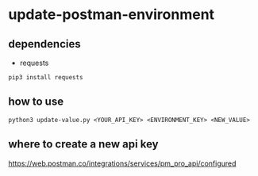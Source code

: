 # update-postman-environment


## dependencies
 - requests
 ```
 pip3 install requests
 ```

 ## how to use 

 ```
 python3 update-value.py <YOUR_API_KEY> <ENVIRONMENT_KEY> <NEW_VALUE> 
 ```

 ## where to create a new api key

 https://web.postman.co/integrations/services/pm_pro_api/configured